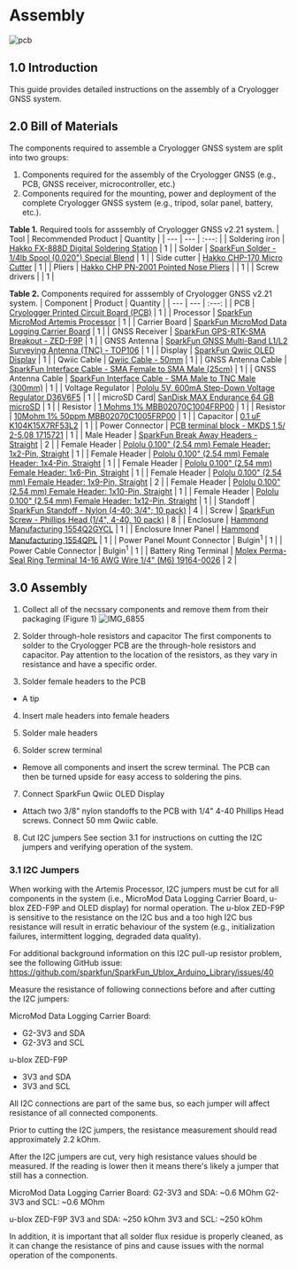 # Assembly

![pcb](https://github.com/adamgarbo/cryologger-glacier-velocity-tracker/assets/22924092/c99a814a-51ad-43ab-b7d6-aa136ee52781)

## 1.0 Introduction
This guide provides detailed instructions on the assembly of a Cryologger GNSS system.

## 2.0 Bill of Materials

The components required to assemble a Cryologger GNSS system are split into two groups: 
1) Components required for the assembly of the Cryologger GNSS (e.g., PCB, GNSS receiver, microcontroller, etc.) 
2) Components required for the mounting, power and deployment of the complete Cryologger GNSS system (e.g., tripod, solar panel, battery, etc.).

**Table 1.** Required tools for asssembly of Cryologger GNSS v2.21 system.
| Tool | Recommended Product | Quantity |
| --- | --- | :---: |
| Soldering iron | [Hakko FX-888D Digital Soldering Station](https://hakkousa.com/fx-888d-digital-soldering-station.html) | 1 |
| Solder | [SparkFun Solder - 1/4lb Spool (0.020") Special Blend](https://www.sparkfun.com/products/10242) | 1 |
| Side cutter | [Hakko CHP-170 Micro Cutter](https://hakkousa.com/chp-170-micro-cutter.html) | 1 |
| Pliers | [Hakko CHP PN-2001 Pointed Nose Pliers](https://hakkousa.com/products/chp-tools/chp-hand-tools/chp-pn-2001-pointed-nose-pliers.html) | | 1 |
| Screw drivers | | 1 |

**Table 2.** Components required for asssembly of Cryologger GNSS v2.21 system.
| Component | Product | Quantity |
| --- | --- | :---: |
| PCB | [Cryologger Printed Circuit Board (PCB)](https://jlcpcb.com) | 1 |
| Processor | [SparkFun MicroMod Artemis Processor](https://www.sparkfun.com/products/16401) | 1 |
| Carrier Board | [SparkFun MicroMod Data Logging Carrier Board](https://www.sparkfun.com/products/16829) | 1 |
| GNSS Receiver | [SparkFun GPS-RTK-SMA Breakout - ZED-F9P](https://www.sparkfun.com/products/16481) | 1 |
| GNSS Antenna | [SparkFun GNSS Multi-Band L1/L2 Surveying Antenna (TNC) - TOP106](https://www.sparkfun.com/products/17751) | 1 | 
| Display | [SparkFun Qwiic OLED Display](https://www.sparkfun.com/products/17153) | 1 |
| Qwiic Cable | [Qwiic Cable - 50mm](https://www.sparkfun.com/products/14426) | 1 |
| GNSS Antenna Cable | [SparkFun Interface Cable - SMA Female to SMA Male (25cm)](https://www.sparkfun.com/products/12861) | 1 |
| GNSS Antenna Cable | [SparkFun Interface Cable - SMA Male to TNC Male (300mm)](https://www.sparkfun.com/products/17833) | 1 | 
| Voltage Regulator | [Pololu 5V, 600mA Step-Down Voltage Regulator D36V6F5](https://www.pololu.com/product/3792) | 1 |
| microSD Card| [SanDisk MAX Endurance 64 GB microSD](https://www.amazon.com/SanDisk-Endurance-microSDXC-Adapter-Security/dp/B084CJ96GT) | 1 |
| Resistor | [1 Mohms 1% MBB02070C1004FRP00](https://octopart.com/mbb02070c1004frp00-vishay-42819429?r=sp) | 1 |
| Resistor | [10Mohm 1% 50ppm MBB02070C1005FRP00](https://octopart.com/mbb02070c1005frp00-vishay-42881138?r=sp) | 1 |
| Capacitor | [0.1 uF K104K15X7RF53L2](https://octopart.com/k104k15x7rf53l2-vishay-39696446?r=sp) | 1 |
| Power Connector	| [PCB terminal block - MKDS 1,5/ 2-5,08 1715721](https://octopart.com/1715721-phoenix+contact-12533?r=sp) | 1 |
| Male Header | [SparkFun Break Away Headers - Straight](https://www.sparkfun.com/products/116) | 2 |
| Female Header | [Pololu 0.100" (2.54 mm) Female Header: 1x2-Pin, Straight](https://www.pololu.com/product/1012) | 1 |
| Female Header | [Pololu 0.100" (2.54 mm) Female Header: 1x4-Pin, Straight](https://www.pololu.com/product/1014) | 1 |
| Female Header | [Pololu 0.100" (2.54 mm) Female Header: 1x6-Pin, Straight](https://www.pololu.com/product/1016) | 1 |
| Female Header | [Pololu 0.100" (2.54 mm) Female Header: 1x9-Pin, Straight](https://www.pololu.com/product/1019) | 2 | 
| Female Header | [Pololu 0.100" (2.54 mm) Female Header: 1x10-Pin, Straight](https://www.pololu.com/product/1020) | 1 |
| Female Header | [Pololu 0.100" (2.54 mm) Female Header: 1x12-Pin, Straight](https://www.pololu.com/product/1030) | 1 |
| Standoff | [SparkFun Standoff - Nylon (4-40; 3/4"; 10 pack)](https://www.sparkfun.com/products/11796) | 4 |
| Screw | [SparkFun Screw - Phillips Head (1/4", 4-40, 10 pack)](https://www.sparkfun.com/products/10453) | 8 |
| Enclosure | [Hammond Manufacturing 1554Q2GYCL](https://octopart.com/1554q2gycl-hammond-99088964?r=sp) | 1 |
| Enclosure Inner Panel | [Hammond Manufacturing 1554QPL](https://octopart.com/1554qpl-hammond-97562074?r=sp) | 1 |
| Power Panel Mount Connector | Bulgin<sup>1</sup> | 1 |
| Power Cable Connector | Bulgin<sup>1</sup> | 1 |
| Battery Ring Terminal | [Molex Perma-Seal Ring Terminal 14-16 AWG Wire 1/4" (M6) 19164-0026](https://octopart.com/19164-0026-molex-99569?r=sp) | 2 |


## 3.0 Assembly


1) Collect all of the necssary components and remove them from their packaging (Figure 1)
![IMG_6855](https://github.com/adamgarbo/cryologger-glacier-velocity-tracker/assets/22924092/9b9700ce-fe95-4ca5-a075-6a302962f196)


2) Solder through-hole resistors and capacitor
The first components to solder to the Cryologger PCB are the through-hole resistors and capacitor. Pay attention to the location of the resistors, as they vary in resistance and have a specific order.

3) Solder female headers to the PCB
* A tip 

4) Insert male headers into female headers

5) Solder male headers


6) Solder screw terminal
* Remove all components and insert the screw terminal. The PCB can then be turned upside for easy access to soldering the pins.

7) Connect SparkFun Qwiic OLED Display
* Attach two 3/8" nylon standoffs to the PCB with 1/4" 4-40 Phillips Head screws. Connect 50 mm Qwiic cable.

8) Cut I2C jumpers 
See section 3.1 for instructions on cutting the I2C jumpers and verifying operation of the system.

### 3.1 I2C Jumpers

When working with the Artemis Processor, I2C jumpers must be cut for all components in the system (i.e., MicroMod Data Logging Carrier Board, u-blox ZED-F9P and OLED display) for normal operation. The u-blox ZED-F9P is sensitive to the resistance on the I2C bus and a too high I2C bus resistance will result in erratic behaviour of the system (e.g., initialization failures, intermittent logging, degraded data quality).

For additional background information on this I2C pull-up resistor problem, see the following GitHub issue:
https://github.com/sparkfun/SparkFun_Ublox_Arduino_Library/issues/40

Measure the resistance of following connections before and after cutting the I2C jumpers:

MicroMod Data Logging Carrier Board:
* G2-3V3 and SDA
* G2-3V3 and SCL

u-blox ZED-F9P
* 3V3 and SDA
* 3V3 and SCL

All I2C connections are part of the same bus, so each jumper will affect resistance of all connected components. 

Prior to cutting the I2C jumpers, the resistance measurement should read approximately 2.2 kOhm. 

After the I2C jumpers are cut, very high resistance values should be measured. If the reading is lower then it means there's likely a jumper that still has a connection.

MicroMod Data Logging Carrier Board:
G2-3V3 and SDA: ~0.6 MOhm
G2-3V3 and SCL:  ~0.6 MOhm

u-blox ZED-F9P
3V3 and SDA: ~250 kOhm
3V3 and SCL: ~250 kOhm

In addition, it is important that all solder flux residue is properly cleaned, as it can change the resistance of pins and cause issues with the normal operation of the components.
